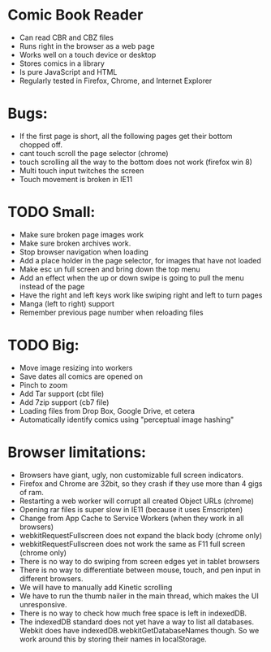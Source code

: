 Comic Book Reader
===================
* Can read CBR and CBZ files
* Runs right in the browser as a web page
* Works well on a touch device or desktop
* Stores comics in a library
* Is pure JavaScript and HTML
* Regularly tested in Firefox, Chrome, and Internet Explorer

# Bugs:
* If the first page is short, all the following pages get their bottom chopped off.
* cant touch scroll the page selector (chrome)
* touch scrolling all the way to the bottom does not work (firefox win 8)
* Multi touch input twitches the screen
* Touch movement is broken in IE11

# TODO Small:
* Make sure broken page images work
* Make sure broken archives work.
* Stop browser navigation when loading
* Add a place holder in the page selector, for images that have not loaded
* Make esc un full screen and bring down the top menu
* Add an effect when the up or down swipe is going to pull the menu instead of the page
* Have the right and left keys work like swiping right and left to turn pages
* Manga (left to right) support
* Remember previous page number when reloading files

# TODO Big:
* Move image resizing into workers
* Save dates all comics are opened on
* Pinch to zoom
* Add Tar support (cbt file)
* Add 7zip support (cb7 file)
* Loading files from Drop Box, Google Drive, et cetera
* Automatically identify comics using "perceptual image hashing"

# Browser limitations:
* Browsers have giant, ugly, non customizable full screen indicators.
* Firefox and Chrome are 32bit, so they crash if they use more than 4
	gigs of ram.
* Restarting a web worker will corrupt all created Object URLs (chrome)
* Opening rar files is super slow in IE11 (because it uses Emscripten)
* Change from App Cache to Service Workers (when they work in all browsers)
* webkitRequestFullscreen does not expand the black body (chrome only)
* webkitRequestFullscreen does not work the same as F11 full screen (chrome only)
* There is no way to do swiping from screen edges yet in tablet browsers
* There is no way to differentiate between mouse, touch, and pen input
	in different browsers.
* We will have to manually add Kinetic scrolling
* We have to run the thumb nailer in the main thread, which makes the UI
	unresponsive.
* There is no way to check how much free space is left in indexedDB.
* The indexedDB standard does not yet have a way to list all databases. Webkit
	does have indexedDB.webkitGetDatabaseNames though. So we work around this by
	storing their names in localStorage.
